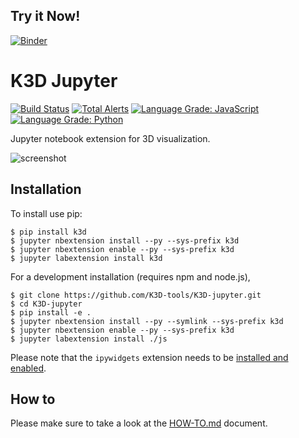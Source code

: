 ## Try it Now!
[![Binder](https://mybinder.org/badge.svg)](https://mybinder.org/v2/gh/ghalib-bello/myK3D-jupyter/master?filepath=examples/myvtkrenderer4.ipynb)


# K3D Jupyter

[![Build Status](https://travis-ci.org/K3D-tools/K3D-jupyter.svg)](https://travis-ci.org/K3D-tools/K3D-jupyter)
[![Total Alerts](https://img.shields.io/lgtm/alerts/g/K3D-tools/K3D-jupyter.svg?logo=lgtm&logoWidth=18)](https://lgtm.com/projects/g/K3D-tools/K3D-jupyter/alerts/)
[![Language Grade: JavaScript](https://img.shields.io/lgtm/grade/javascript/g/K3D-tools/K3D-jupyter.svg?logo=lgtm&logoWidth=18)](https://lgtm.com/projects/g/K3D-tools/K3D-jupyter/context:javascript)
[![Language Grade: Python](https://img.shields.io/lgtm/grade/python/g/K3D-tools/K3D-jupyter.svg?logo=lgtm&logoWidth=18)](https://lgtm.com/projects/g/K3D-tools/K3D-jupyter/context:python)

Jupyter notebook extension for 3D visualization.

![screenshot](screenshot.png)


## Installation

To install use pip:

    $ pip install k3d
    $ jupyter nbextension install --py --sys-prefix k3d
    $ jupyter nbextension enable --py --sys-prefix k3d
    $ jupyter labextension install k3d

For a development installation (requires npm and node.js),

    $ git clone https://github.com/K3D-tools/K3D-jupyter.git
    $ cd K3D-jupyter
    $ pip install -e .
    $ jupyter nbextension install --py --symlink --sys-prefix k3d
    $ jupyter nbextension enable --py --sys-prefix k3d
    $ jupyter labextension install ./js

Please note that the `ipywidgets` extension needs to be
[installed and enabled](http://ipywidgets.readthedocs.io/en/latest/user_install.html).

## How to

Please make sure to take a look at the [HOW-TO.md](HOW-TO.md) document.
